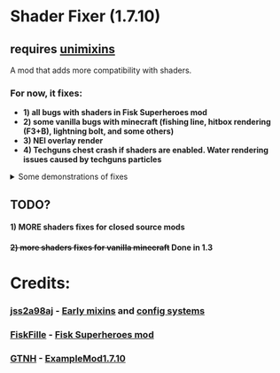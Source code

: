 # Shader Fixer (1.7.10)

## requires [unimixins](https://github.com/LegacyModdingMC/UniMixins)

A mod that adds more compatibility with shaders.
### For now, it fixes:
+ **1) all bugs with shaders in Fisk Superheroes mod**
+ **2) some vanilla bugs with minecraft (fishing line, hitbox rendering (F3+B), lightning bolt, and some others)**
+ **3) NEI overlay render**
+ **4) Techguns chest crash if shaders are enabled. Water rendering issues caused by techguns particles**


<details>

<summary>Some demonstrations of fixes </summary>


<details>

<summary>1.5 - Techguns:</summary>



<details>
<summary>Before: </summary>


https://github.com/kotmatross28729/Shader-fixer/assets/110309314/ec8f83be-fe2e-4b77-a01b-0ecf634338e6


https://github.com/kotmatross28729/Shader-fixer/assets/110309314/926e7e9c-c276-42ff-9cee-922275b14fb5

</details>

<details>
<summary>After: </summary>


https://github.com/kotmatross28729/Shader-fixer/assets/110309314/a252bc23-7bb5-4aeb-9bc8-cf94b10cd42d



https://github.com/kotmatross28729/Shader-fixer/assets/110309314/6ce72f2f-9cc2-41c0-bc41-8db76c10b837

</details>

</details>


![Fisk Superheroes Fix](https://github.com/kotmatross28729/Shader-fixer/assets/110309314/42952fa3-8744-4df0-a60b-0baae7e30057)
![Fisk Superheroes Fix 2](https://github.com/kotmatross28729/Shader-fixer/assets/110309314/404cd29f-9a25-4ea1-b5f7-d51d446b8cb7)
![fishing line fix](https://github.com/kotmatross28729/Shader-fixer/assets/110309314/a2b03df7-aa67-49b9-915f-28f52ea75877)
![hitboxes fix](https://github.com/kotmatross28729/Shader-fixer/assets/110309314/0b2616eb-b473-4c78-b977-ce093e7bda00)
![leash line fix](https://github.com/kotmatross28729/Shader-fixer/assets/110309314/4532c38b-a2b8-41c7-82d0-a86da8225df1)
![lightning bolt fix 2](https://github.com/kotmatross28729/Shader-fixer/assets/110309314/9dffa4e7-4561-47d2-b2f0-14dba3507b9b)
![lightning bolt fix](https://github.com/kotmatross28729/Shader-fixer/assets/110309314/59728e9c-6c39-4d66-a524-10443105bbaf)
![ender dragon death effects fix day](https://github.com/kotmatross28729/Shader-fixer/assets/110309314/ac979179-3d1d-4bd1-b516-47da62bfd621)
![ender dragon death effects fix](https://github.com/kotmatross28729/Shader-fixer/assets/110309314/0d476068-cb99-4700-8821-15a1645c3599)
![name tag fix](https://github.com/kotmatross28729/Shader-fixer/assets/110309314/c42cb62c-0a31-43af-b1bc-9b4a4b9ebb11)
![NotEnoughItems render fix](https://github.com/kotmatross28729/Shader-fixer/assets/110309314/9b5e2b69-81d9-40d1-a628-8ad9cee41616)

</details>





## TODO?
#### 1) MORE shaders fixes for closed source mods
#### ~~2) more shaders fixes for vanilla minecraft~~ **Done in 1.3**

# Credits:

### [jss2a98aj](https://github.com/jss2a98aj) - [Early mixins](https://github.com/jss2a98aj/BugTorch/blob/master/src/main/java/jss/bugtorch/mixinplugin/BugTorchEarlyMixins.java) and [config systems](https://github.com/jss2a98aj/BugTorch/blob/master/src/main/java/jss/bugtorch/config/BugTorchConfig.java)

### [FiskFille](https://github.com/FiskFille) - [Fisk Superheroes mod](https://www.curseforge.com/minecraft/mc-mods/fiskheroes)

### [GTNH](https://github.com/orgs/GTNewHorizons/repositories) - [ExampleMod1.7.10](https://github.com/GTNewHorizons/ExampleMod1.7.10)
